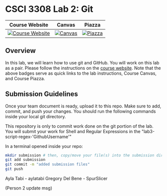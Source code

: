 # CSCI 3308 Lab 2: Git

|                                                Course Website                                                 |                                                   Canvas                                                    |                                              Piazza                                               |
| :-----------------------------------------------------------------------------------------------------------: | :---------------------------------------------------------------------------------------------------------: | :-----------------------------------------------------------------------------------------------: |
| [![Course Website](https://img.shields.io/badge/Labs-Lab2-0A4D99)](https://csci3308.pages.dev/docs/labs/lab2) | [![Canvas](https://img.shields.io/badge/Canvas-CSCI3308-CFB87C)](https://canvas.colorado.edu/courses/99868) | [![Piazza](https://img.shields.io/badge/-Piazza-3e7aab)](https://piazza.com/class/lqbmr7cormn63p) |

## Overview
In this lab, we will learn how to use git and GitHub. You will work on this lab as a pair. Please follow the instructions on the [course website](https://cuboulder-csci3308.pages.dev/docs/labs/lab2/). Note that the above badges serve as quick links to the lab instructions, Course Canvas, and Course Piazza. 

## Submission Guidelines
Once your team document is ready, upload it to this repo. Make sure to add, commit, and push your changes. You should run the following commands inside your local git directory. 

This repository is only to commit work done on the git portion of the lab. You will submit your work for Shell and Regular Expressions in the "lab3-script-regex-'GithubUsername'"

In a terminal opened inside your repo:

```bash
mkdir submission # then, copy/move your file(s) into the submission directory
git add submission
git commit -m "added submission files"
git push
```
Ayla Tabi - aylatabi 
Gregory Del Bene - SpurSlicer

(Person 2 update msg)